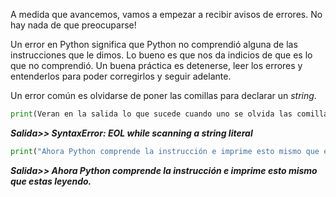A medida que avancemos, vamos a empezar a recibir avisos de errores. No hay nada de que preocuparse!

Un error en Python significa que Python no comprendió alguna de las instrucciones que le dimos. Lo bueno es que nos da indicios de que es lo que no comprendió. Un buena práctica es detenerse, leer los errores y entenderlos para poder corregirlos y seguir adelante.

Un error común es olvidarse de poner las comillas para declarar un _string_.


``` python
print(Veran en la salida lo que sucede cuando uno se olvida las comillas)
```

**_Salida>> SyntaxError: EOL while scanning a string literal_**

``` python
print("Ahora Python comprende la instrucción e imprime esto mismo que estas leyendo.")
```
**_Salida>> Ahora Python comprende la instrucción e imprime esto mismo que estas leyendo._**

